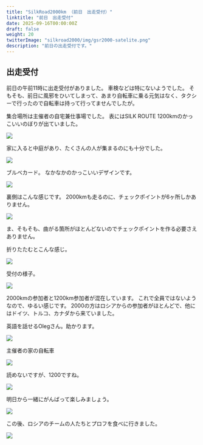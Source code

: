 ```yaml
---
title: "SilkRoad2000km （前日　出走受付）"
linktitle: "前日　出走受付"
date: 2025-09-16T00:00:00Z
draft: false
weight: 20
twitterImage: "silkroad2000/img/gsr2000-satelite.png"
description: "前日の出走受付です。"
---
```

## 出走受付

前日の午前11時に出走受付がありました。
車検などは特にないようでした。
そもそも、前日に風邪をひいてしまって、あまり自転車に乗る元気はなく、タクシーで行ったので自転車は持って行ってませんでしたが。

集合場所は主催者の自宅兼仕事場でした。
表にはSILK ROUTE 1200kmのかっこいいのぼりが出ていました。

![](../img/img_7634.jpg)

家に入ると中庭があり、たくさんの人が集まるのにも十分でした。

![](../img/img_7620.jpg)

ブルベカード。
なかなかのかっこいいデザインです。

![](../img/img_7623.jpg)

裏側はこんな感じです。
2000kmも走るのに、チェックポイントが6ヶ所しかありません。

![](../img/img_7624.jpg)

ま、そもそも、曲がる箇所がほとんどないのでチェックポイントを作る必要さえありません。

折りたたむとこんな感じ。

![](../img/img_7625.jpg)

受付の様子。

![](../img/img_7626.jpg)

2000kmの参加者と1200km参加者が混在しています。
これで全員ではないようなので、ゆるい感じです。
2000の方はロシアからの参加者がほとんどで、他にはドイツ、トルコ、カナダから来ていました。

英語を話せるOlegさん。助かります。

![](../img/img_7629.jpg)

主催者の家の自転車

![](../img/img_7630.jpg)

読めないですが、1200ですね。

![](../img/img_7632.jpg)

明日から一緒にがんばって楽しみましょう。

![](../img/708c0aca-e9b9-4ef1-a21e-93ab407e8319.jpg)

この後、ロシアのチームの人たちとプロフを食べに行きました。

![](../img/img_7654.jpg)
